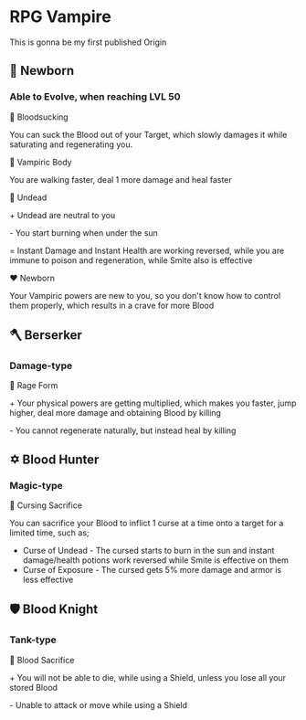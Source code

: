 # RPG Vampire
This is gonna be my first published Origin

##  :baby_bottle: Newborn

### Able to Evolve, when reaching LVL 50

:purple_heart: Bloodsucking

You can suck the Blood out of your Target, which slowly damages it while saturating and regenerating you.

:green_heart: Vampiric Body

You are walking faster, deal 1 more damage and heal faster

:yellow_heart: Undead

\+ Undead are neutral to you

\- You start burning when under the sun

= Instant Damage and Instant Health are working reversed, while you are immune to poison and regeneration, while Smite also is effective

:heart: Newborn

Your Vampiric powers are new to you, so you don't know how to control them properly, which results in a crave for more Blood
         
## :axe:  Berserker

### Damage-type

:purple_heart: Rage Form

\+ Your physical powers are getting multiplied, which makes you faster, jump higher, deal more damage and obtaining Blood by killing

\- You cannot regenerate naturally, but instead heal by killing
         
## :star_of_david: Blood Hunter

### Magic-type

:purple_heart: Cursing Sacrifice

You can sacrifice your Blood to inflict 1 curse at a time onto a target for a limited time, such as;

- Curse of Undead - The cursed starts to burn in the sun and instant damage/health potions work reversed while Smite is effective on them
- Curse of Exposure - The cursed gets 5% more damage and armor is less effective

## :shield: Blood Knight

### Tank-type

:purple_heart: Blood Sacrifice

\+ You will not be able to die, while using a Shield, unless you lose all your stored Blood

\- Unable to attack or move while using a Shield
